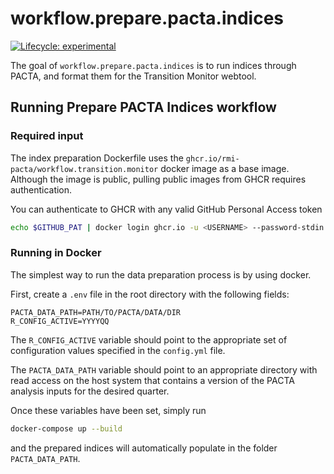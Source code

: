# workflow.prepare.pacta.indices

<!-- badges: start -->

[![Lifecycle:
experimental](https://img.shields.io/badge/lifecycle-experimental-orange.svg)](https://lifecycle.r-lib.org/articles/stages.html#experimental) 
<!-- badges: end -->

The goal of `workflow.prepare.pacta.indices` is to run indices through PACTA, 
and format them for the Transition Monitor webtool. 

## Running Prepare PACTA Indices workflow  

### Required input

The index preparation Dockerfile uses the `ghcr.io/rmi-pacta/workflow.transition.monitor` docker image as a base image.
Although the image is public, pulling public images from GHCR requires authentication.

You can authenticate to GHCR with any valid GitHub Personal Access token

``` bash
echo $GITHUB_PAT | docker login ghcr.io -u <USERNAME> --password-stdin
```

### Running in Docker
The simplest way to run the data preparation process is by using docker. 

First, create a `.env` file in the root directory with the following fields: 

``` env
PACTA_DATA_PATH=PATH/TO/PACTA/DATA/DIR
R_CONFIG_ACTIVE=YYYYQQ
```
The `R_CONFIG_ACTIVE` variable should point to the appropriate set of 
configuration values specified in the `config.yml` file. 

The `PACTA_DATA_PATH` variable should point to an appropriate directory with read access on the host system that contains a version of the PACTA analysis inputs for the desired quarter.

Once these variables have been set, simply run 

``` bash
docker-compose up --build
```

and the prepared indices will automatically populate in the folder 
`PACTA_DATA_PATH`.
